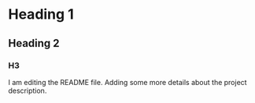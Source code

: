 # Heading 1
## Heading 2
### H3
I am editing the README file. 
Adding some more details about the project description.

